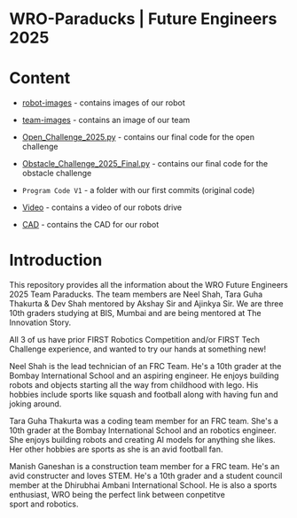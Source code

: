 # WRO-Paraducks | Future Engineers 2025


# Content


- [robot-images](Documentation/Image/robot-images) - contains images of our robot

- [team-images](Documentation/Image/team-images) - contains an image of our team

- [Open_Challenge_2025.py](FinalCode/Open_Challenge_2025.py) - contains our final code for the open challenge

- [Obstacle_Challenge_2025_Final.py](FinalCode/Obstacle_Challenge_2025_Final.py) - contains our final code for the obstacle challenge

- `Program Code V1` - a folder with our first commits (original code)

- [Video](Documentation/Video) - contains a video of our robots drive

- [CAD](CAD) - contains the CAD for our robot


# Introduction


This repository provides all the information about the WRO Future Engineers 2025 Team Paraducks. The team members are Neel Shah, Tara Guha Thakurta & Dev Shah mentored by Akshay Sir and Ajinkya Sir. We are three 10th graders studying at BIS, Mumbai and are being mentored at The Innovation Story.

All 3 of us have prior FIRST Robotics Competition and/or FIRST Tech Challenge experience, and wanted to try our hands at something new!

Neel Shah is the lead technician of an FRC Team. He's a 10th grader at the Bombay International School and an aspiring engineer. He enjoys building robots and objects starting all the way from childhood with lego. His hobbies include sports like squash and football along with having fun and joking around.

Tara Guha Thakurta was a coding team member for an FRC team. She's a 10th grader at the Bombay International School and an robotics engineer. She enjoys building robots and creating AI models for anything she likes. Her other hobbies are sports as she is an avid football fan. 

Manish Ganeshan is a construction team member for a FRC team. He's an avid constructer and loves STEM. He's a 10th grader and a student council member at the Dhirubhai Ambani International School. He is also a sports enthusiast, WRO being the perfect link between conpetitve sport and robotics.
